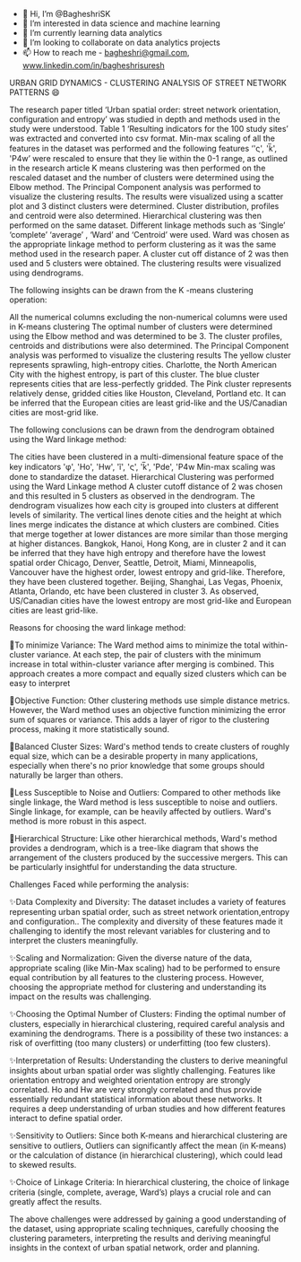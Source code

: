 - 👋 Hi, I’m @BagheshriSK
- 👀 I’m interested in data science and machine learning
- 🌱 I’m currently learning data analytics
- 💞️ I’m looking to collaborate on data analytics projects
- 📫 How to reach me - bagheshri@gmail.com, www.linkedin.com/in/bagheshrisuresh

<!---
BagheshriSK/BagheshriSK is a ✨ special ✨ repository because its `README.md` (this file) appears on your GitHub profile.
You can click the Preview link to take a look at your changes.
--->

URBAN GRID DYNAMICS - CLUSTERING ANALYSIS OF STREET NETWORK PATTERNS :smile:

The research paper titled ‘Urban spatial order: street network orientation, configuration and entropy’ was studied in depth and methods used in the study were understood. Table 1 ‘Resulting indicators for the 100 study sites’ was extracted and converted into csv format. Min-max scaling of all the features in the dataset was performed and the following features ‘'ς', 'k̅', 'P4w’ were rescaled to ensure that they lie within the 0-1 range, as outlined in the research article K means clustering was then performed on the rescaled dataset and the number of clusters were determined using the Elbow method. The Principal Component analysis was performed to visualize the clustering results. The results were visualized using a scatter plot and 3 distinct clusters were determined. Cluster distribution, profiles and centroid were also determined. Hierarchical clustering was then performed on the same dataset. Different linkage methods such as ‘Single’ ‘complete’ ‘average’ , ‘Ward’ and ‘Centroid’ were used. Ward was chosen as the appropriate linkage method to perform clustering as it was the same method used in the research paper. A cluster cut off distance of 2 was then used and 5 clusters were obtained. The clustering results were visualized using dendrograms.

The following insights can be drawn from the K -means clustering operation:

All the numerical columns excluding the non-numerical columns were used in K-means clustering The optimal number of clusters were determined using the Elbow method and was determined to be 3. The cluster profiles, centroids and distributions were also determined. The Principal Component analysis was performed to visualize the clustering results The yellow cluster represents sprawling, high-entropy cities. Charlotte, the North American City with the highest entropy, is part of this cluster. The blue cluster represents cities that are less-perfectly gridded. The Pink cluster represents relatively dense, gridded cities like Houston, Cleveland, Portland etc. It can be inferred that the European cities are least grid-like and the US/Canadian cities are most-grid like.

The following conclusions can be drawn from the dendrogram obtained using the Ward linkage method:

The cities have been clustered in a multi-dimensional feature space of the key indicators 'φ', 'Ηo', 'Ηw', 'ĩ', 'ς', 'k̅', 'Pde', 'P4w Min-max scaling was done to standardize the dataset. Hierarchical Clustering was performed using the Ward Linkage method A cluster cutoff distance of 2 was chosen and this resulted in 5 clusters as observed in the dendrogram. The dendrogram visualizes how each city is grouped into clusters at different levels of similarity. The vertical lines denote cities and the height at which lines merge indicates the distance at which clusters are combined. Cities that merge together at lower distances are more similar than those merging at higher distances. Bangkok, Hanoi, Hong Kong, are in cluster 2 and it can be inferred that they have high entropy and therefore have the lowest spatial order Chicago, Denver, Seattle, Detroit, Miami, Minneapolis, Vancouver have the highest order, lowest entropy and grid-like. Therefore, they have been clustered together. Beijing, Shanghai, Las Vegas, Phoenix, Atlanta, Orlando, etc have been clustered in cluster 3. As observed, US/Canadian cities have the lowest entropy are most grid-like and European cities are least grid-like.

Reasons for choosing the ward linkage method:

:tada:To minimize Variance: The Ward method aims to minimize the total within-cluster variance. At each step, the pair of clusters with the minimum increase in total within-cluster variance after merging is combined. This approach creates a more compact and equally sized clusters which can be easy to interpret

:tada:Objective Function: Other clustering methods use simple distance metrics. However, the Ward method uses an objective function minimizing the error sum of squares or variance. This adds a layer of rigor to the clustering process, making it more statistically sound.

:tada:Balanced Cluster Sizes: Ward's method tends to create clusters of roughly equal size, which can be a desirable property in many applications, especially when there's no prior knowledge that some groups should naturally be larger than others.

:tada:Less Susceptible to Noise and Outliers: Compared to other methods like single linkage, the Ward method is less susceptible to noise and outliers. Single linkage, for example, can be heavily affected by outliers. Ward's method is more robust in this aspect.

:tada:Hierarchical Structure: Like other hierarchical methods, Ward's method provides a dendrogram, which is a tree-like diagram that shows the arrangement of the clusters produced by the successive mergers. This can be particularly insightful for understanding the data structure.


Challenges Faced while performing the analysis:

:sparkles:Data Complexity and Diversity: The dataset includes a variety of features representing urban spatial order, such as street network orientation,entropy and configuration.. The complexity and diversity of these features made it challenging to identify the most relevant variables for clustering and to interpret the clusters meaningfully.

:sparkles:Scaling and Normalization: Given the diverse nature of the data, appropriate scaling (like Min-Max scaling) had to be performed to ensure equal contribution by all features to the clustering process. However, choosing the appropriate method for clustering and understanding its impact on the results was challenging.

:sparkles:Choosing the Optimal Number of Clusters: Finding the optimal number of clusters, especially in hierarchical clustering, required careful analysis and examining the dendrograms. There is a possibility of these two instances: a risk of overfitting (too many clusters) or underfitting (too few clusters).

:sparkles:Interpretation of Results: Understanding the clusters to derive meaningful insights about urban spatial order was slightly challenging. Features like orientation entropy and weighted orientation entropy are strongly correlated. Ηo and Ηw are very strongly correlated and thus provide essentially redundant statistical information about these networks. It requires a deep understanding of urban studies and how different features interact to define spatial order.

:sparkles:Sensitivity to Outliers: Since both K-means and hierarchical clustering are sensitive to outliers, Outliers can significantly affect the mean (in K-means) or the calculation of distance (in hierarchical clustering), which could lead to skewed results.

:sparkles:Choice of Linkage Criteria: In hierarchical clustering, the choice of linkage criteria (single, complete, average, Ward’s) plays a crucial role and can greatly affect the results.

The above challenges were addressed by gaining a good understanding of the dataset, using appropriate scaling techniques, carefully choosing the clustering parameters, interpreting the results and deriving meaningful insights in the context of urban spatial network, order and planning.
